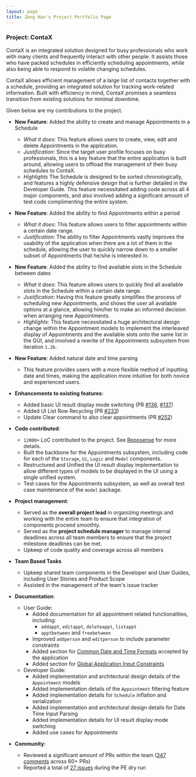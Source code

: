 ```yaml
---
layout: page
title: Zong Han's Project Portfolio Page
---
```


### Project: ContaX

ContaX is an integrated solution designed for busy professionals who work with many clients and frequently interact with other people. It assists those who have packed schedules in efficiently scheduling appointments, while also being able to respond to volatile changing schedules.

ContaX allows efficient management of a large list of contacts together with a schedule, providing an integrated solution for tracking work-related information. Built with efficiency in mind, ContaX promises a seamless transition from existing solutions for minimal downtime.

Given below are my contributions to the project.

* **New Feature**: Added the ability to create and manage Appointments in a Schedule
  * *What it does*: This feature allows users to create, view, edit and delete Appointments in the application.
  * *Justification*: Since the target user profile focuses on busy professionals, this is a key feature that the entire application is built around, allowing users to offload the management of their busy schedules to ContaX.
  * *Highlights* The Schedule is designed to be sorted chronologically, and features a highly defensive design that is further detailed in the Developer Guide. This feature necessitated adding code across all 4 major components, and also involved adding a significant amount of test code complimenting the entire system.

* **New Feature**: Added the ability to find Appointments within a period
  * *What it does*: This feature allows users to filter appointments within a certain date range.
  * *Justification*: The ability to filter Appointments vastly improves the usability of the application when there are a lot of them in the schedule, allowing the user to quickly narrow down to a smaller subset of Appointments that he/she is interested in.

* **New Feature**: Added the ability to find available slots in the Schedule between dates
  * *What it does*: This feature allows users to quickly find all available slots in the Schedule within a certain date range.
  * *Justification*: Having this feature greatly simplifies the process of scheduling new Appointments, and shows the user all available options at a glance, allowing him/her to make an informed decision when arranging new Appointments.
  * *Highlights*: This feature necessitated a huge architectural design change within the Appointment models to implement the interleaved display of Appointments and the available slots onto the same list in the GUI, and involved a rewrite of the Appointments subsystem from iteration `1.2b`.

* **New Feature**: Added natural date and time parsing
  * This feature provides users with a more flexible method of inputting date and times, making the application more intuitive for both novice and experienced users.
  
* **Enhancements to existing features**:
  * Added basic UI result display mode switching (PR [#136](https://github.com/AY2122S2-CS2103-W17-1/tp/pull/136), [#137](https://github.com/AY2122S2-CS2103-W17-1/tp/pull/137))
  * Added UI List Row Recycling (PR [#233](https://github.com/AY2122S2-CS2103-W17-1/tp/pull/233))
  * Update Clear command to also clear appointments (PR [#252](https://github.com/AY2122S2-CS2103-W17-1/tp/pull/252))

* **Code contributed**:
  * `12000+` LoC contributed to the project. See [Reposense](https://nus-cs2103-ay2122s2.github.io/tp-dashboard/?search=sharpstorm) for more details.
  * Built the backbone for the Appointments subsystem, including code for each of the `Storage`, `Ui`, `Logic` and `Model` components.
  * Restructured and Unified the UI result display implementation to allow different types of models to be displayed in the UI using a single unified system.
  * Test cases for the Appointments subsystem, as well as overall test case maintenance of the `model` package.

* **Project management**:
  * Served as the **overall project lead** in organizing meetings and working with the entire team to ensure that integration of components proceed smoothly.
  * Served as the **project schedule manager** to manage internal deadlines across all team members to ensure that the project milestone deadlines can be met.
  * Upkeep of code quality and coverage across all members

* **Team Based Tasks**
  * Upkeep shared team components in the Developer and User Guides, including User Stories and Product Scope
  * Assisted in the management of the team's issue tracker

* **Documentation**:
  * User Guide:
    * Added documentation for all appointment related functionalities, including:
      * `addappt`, `editappt`, `deleteappt`, `listappt`
      * `apptbetween` and `freebetween`
    * Improved `addperson` and `editperson` to include parameter constraints
    * Added section for [Common Date and Time Formats](https://ay2122s2-cs2103-w17-1.github.io/tp/UserGuide.html#common-date-and-time-syntax) accepted by the application
    * Added section for [Global Application Input Constraints](https://ay2122s2-cs2103-w17-1.github.io/tp/UserGuide.html#global-input-constraints)
  * Developer Guide:
    * Added implementation and architectural design details of the `Appointment` models
    * Added implementation details of the `Appointment` filtering feature
    * Added implementation details for `Schedule` inflation and serialization
    * Added implementation and architectural design details for Date Time Input Parsing
    * Added implementation details for UI result display mode switching
    * Added use cases for Appointments

* **Community**:
  * Reviewed a significant amount of PRs within the team ([347 comments](https://nus-cs2103-ay2122s2.github.io/dashboards/contents/tp-comments.html) across 60+ PRs)
  * Reported a total of [27 issues](https://github.com/sharpstorm/ped/issues) during the PE dry run
